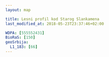 ```yaml
---
layout: map

title: Lesni profil kod Starog Slankamena
last_modified_at: 2018-05-23T23:37:46+02:00

WDPA: [555552431]
BioRaS: [150]
geoSrbija:
  L1_183: [66]
---
```

